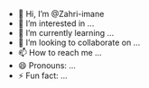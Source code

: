 - 👋 Hi, I’m @Zahri-imane
- 👀 I’m interested in ...
- 🌱 I’m currently learning ...
- 💞️ I’m looking to collaborate on ...
- 📫 How to reach me ...
- 😄 Pronouns: ...
- ⚡ Fun fact: ...

<!---
Zahri-imane/Zahri-imane is a ✨ special ✨ repository because its `README.md` (this file) appears on your GitHub profile.
You can click the Preview link to take a look at your changes.
--->
